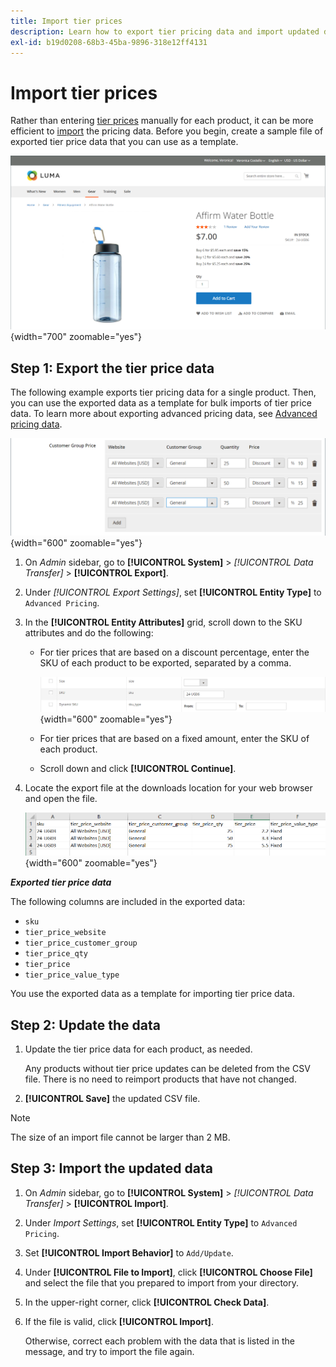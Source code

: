 ```yaml
---
title: Import tier prices
description: Learn how to export tier pricing data and import updated data.
exl-id: b19d0208-68b3-45ba-9896-318e12ff4131
---
```

# Import tier prices

Rather than entering [tier prices](../catalog/product-price-tier.md) manually for each product, it can be more efficient to [import](data-import.md) the pricing data. Before you begin, create a sample file of exported tier price data that you can use as a template.

![Example storefront - tiered pricing](./assets/storefront-tier-pricing-water-bottle.png){width="700" zoomable="yes"}

## Step 1: Export the tier price data

The following example exports tier pricing data for a single product. Then, you can use the exported data as a template for bulk imports of tier price data. To learn more about exporting advanced pricing data, see [Advanced pricing data](data-attributes-product.md#advanced-pricing-attributes).

![Product tiered pricing](./assets/price-tier-customer-group-discount.png){width="600" zoomable="yes"}

1. On _Admin_ sidebar, go to  **[!UICONTROL System]** > _[!UICONTROL Data Transfer]_ > **[!UICONTROL Export]**.

1. Under _[!UICONTROL Export Settings]_, set **[!UICONTROL Entity Type]** to `Advanced Pricing`.

1. In the **[!UICONTROL Entity Attributes]** grid, scroll down to the SKU attributes and do the following:

    - For tier prices that are based on a discount percentage, enter the SKU of each product to be exported, separated by a comma.

      ![Data export - product SKUs](./assets/price-tier-export-sku.png){width="600" zoomable="yes"}

    - For tier prices that are based on a fixed amount, enter the SKU of each product.

    - Scroll down and click **[!UICONTROL Continue]**.

1. Locate the export file at the downloads location for your web browser and open the file.

   ![Example - exported customer group discount tier price data](./assets/price-tier-customer-group-discount-export.png){width="600" zoomable="yes"}

**_Exported tier price data_**

The following columns are included in the exported data:

- `sku`
- `tier_price_website`
- `tier_price_customer_group`
- `tier_price_qty`
- `tier_price`
- `tier_price_value_type`

You use the exported data as a template for importing tier price data.

## Step 2: Update the data

1. Update the tier price data for each product, as needed.

   Any products without tier price updates can be deleted from the CSV file. There is no need to reimport products that have not changed.

1. **[!UICONTROL Save]** the updated CSV file.

>[!NOTE]
>
>The size of an import file cannot be larger than 2 MB.

## Step 3: Import the updated data

1. On _Admin_ sidebar, go to **[!UICONTROL System]** > _[!UICONTROL Data Transfer]_ > **[!UICONTROL Import]**.

1. Under _Import Settings_, set **[!UICONTROL Entity Type]** to `Advanced Pricing`.

1. Set **[!UICONTROL Import Behavior]** to `Add/Update`.

1. Under **[!UICONTROL File to Import]**, click **[!UICONTROL Choose File]** and select the file that you prepared to import from your directory.

1. In the upper-right corner, click **[!UICONTROL Check Data]**.

1. If the file is valid, click **[!UICONTROL Import]**.

   Otherwise, correct each problem with the data that is listed in the message, and try to import the file again.
